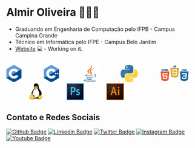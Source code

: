 # Almir Oliveira 👨🏽‍💻

- Graduando em Engenharia de Computação pelo IFPB - Campus Campina Grande
- Técnico em Informática pelo IFPE - Campus Belo Jardim
- [Website](https://fagnerpsantos.dev/) 💻 - Working on it.
##         

<p align="left">
    <img height="45" src="https://raw.githubusercontent.com/AlmirOliveira77/AlmirOliveira77/0da331ca6b6fd6b77e984ad74464fa117a377c58/logo/c.svg">
    &nbsp;&nbsp;&nbsp;&nbsp;&nbsp;&nbsp;&nbsp;&nbsp;&nbsp;&nbsp;&nbsp;&nbsp;&nbsp;
    <img height="45" src="https://raw.githubusercontent.com/AlmirOliveira77/AlmirOliveira77/0da331ca6b6fd6b77e984ad74464fa117a377c58/logo/c%2B%2B.svg">
    &nbsp;&nbsp;&nbsp;&nbsp;&nbsp;&nbsp;&nbsp;&nbsp;&nbsp;&nbsp;&nbsp;&nbsp;&nbsp;
    <img height="45" src="https://raw.githubusercontent.com/AlmirOliveira77/AlmirOliveira77/bd81a8fb95c4de624ab19f3b56545bc124821331/logo/java.svg">
    &nbsp;&nbsp;&nbsp;&nbsp;&nbsp;&nbsp;&nbsp;&nbsp;&nbsp;&nbsp;&nbsp;&nbsp;&nbsp;
    <img height="45" src="https://raw.githubusercontent.com/AlmirOliveira77/AlmirOliveira77/338cfd0920935b94732bd7327776943c3f73627b/logo/python.svg">
    &nbsp;&nbsp;&nbsp;&nbsp;&nbsp;&nbsp;&nbsp;&nbsp;&nbsp;&nbsp;&nbsp;&nbsp;&nbsp;
    <img height="45" src="https://raw.githubusercontent.com/AlmirOliveira77/AlmirOliveira77/6d2eabc91b694b944e98af70449f52227ee13df8/logo/js.svg">
    &nbsp;&nbsp;&nbsp;&nbsp;&nbsp;&nbsp;&nbsp;&nbsp;&nbsp;&nbsp;&nbsp;&nbsp;&nbsp;
    <img height="45" src="https://raw.githubusercontent.com/AlmirOliveira77/AlmirOliveira77/2437bb0476c5d4b57ab2332df21db10d834bfb6e/logo/linux.svg">
    &nbsp;&nbsp;&nbsp;&nbsp;&nbsp;&nbsp;&nbsp;&nbsp;&nbsp;&nbsp;&nbsp;&nbsp;&nbsp;
    <img height="45" src="https://raw.githubusercontent.com/AlmirOliveira77/AlmirOliveira77/7d4adf8b32e66805bcd7f6d2d91cb0f6e1edfe20/logo/photoshop.svg">
    &nbsp;&nbsp;&nbsp;&nbsp;&nbsp;&nbsp;&nbsp;&nbsp;&nbsp;&nbsp;&nbsp;&nbsp;&nbsp;
    <img height="45" src="https://raw.githubusercontent.com/AlmirOliveira77/AlmirOliveira77/2437bb0476c5d4b57ab2332df21db10d834bfb6e/logo/illustrator.svg">
    &nbsp;&nbsp;&nbsp;&nbsp;&nbsp;&nbsp;&nbsp;&nbsp;&nbsp;&nbsp;&nbsp;&nbsp;&nbsp;  
</p>

##      

## Contato e Redes Sociais

[![Github Badge](https://img.shields.io/badge/-Github-000?style=flat-square&logo=Github&logoColor=white&link=https://https://github.com/AlmirOliveira77)](https://github.com/AlmirOliveira77)
[![Linkedin Badge](https://img.shields.io/badge/-LinkedIn-blue?style=flat-square&logo=Linkedin&logoColor=white&link=https://https://www.linkedin.com/in/almir-oliveira-31637b174/)](https://www.linkedin.com/in/almir-oliveira-31637b174/)
[![Twitter Badge](https://img.shields.io/badge/-Twitter-1ca0f1?style=flat-square&labelColor=1ca0f1&logo=twitter&logoColor=white&link=https://https://twitter.com/Almir_Oliveira9)](https://twitter.com/Almir_Oliveira9) 
[![Instagram Badge](https://img.shields.io/badge/-Instagram-ffffff?style=flat-square&labelColor=ffffff&logo=Instagram&logoColor=black&link=https://https://www.instagram.com/almir_oliveira23/)](https://www.instagram.com/almir_oliveira23/) 
[![Youtube Badge](https://img.shields.io/badge/-Youtube-ff0000?style=flat-square&labelColor=ff0000&logo=Youtube&logoColor=white&link=https://https://www.youtube.com/channel/UCMVGoie6erBb-Iy6rz0dh1g)](https://www.youtube.com/channel/UCMVGoie6erBb-Iy6rz0dh1g)


